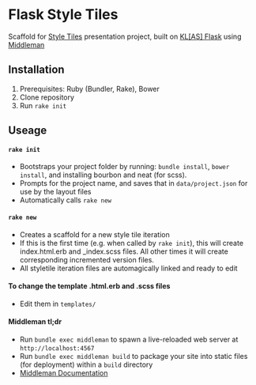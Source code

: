 Flask Style Tiles
=================

Scaffold for [Style Tiles](http://styletil.es) presentation project, built on [KL[AS] Flask](http://github.com/kylelarkin/flask) using [Middleman](http://middlemanapp.com)


Installation
------------

1. Prerequisites: Ruby (Bundler, Rake), Bower
2. Clone repository
3. Run `rake init`

Useage
------

#### `rake init`

- Bootstraps your project folder by running: `bundle install`, `bower install`, and installing bourbon and neat (for scss).
- Prompts for the project name, and saves that in `data/project.json` for use by the layout files
- Automatically calls `rake new`

#### `rake new`

- Creates a scaffold for a new style tile iteration
- If this is the first time (e.g. when called by `rake init`), this will create index.html.erb and _index.scss files. All other times it will create corresponding incremented version files.
- All styletile iteration files are automagically linked and ready to edit

#### To change the template .html.erb and .scss files

- Edit them in `templates/`

#### Middleman tl;dr

- Run `bundle exec middleman` to spawn a live-reloaded web server at `http://localhost:4567`
- Run `bundle exec middleman build` to package your site into static files (for deployment) within a `build` directory
- [Middleman Documentation](http://middlemanapp.com)